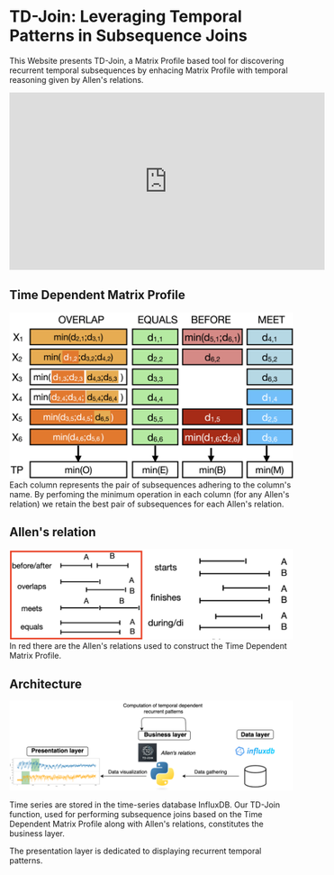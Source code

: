 # TD-Join: Leveraging Temporal Patterns in Subsequence Joins
This Website presents TD-Join, a Matrix Profile based tool for discovering recurrent temporal subsequences by enhacing Matrix Profile with temporal reasoning given by Allen's relations.

<iframe width="560" height="315" src="https://youtu.be/0N61YrglsJI" frameborder="0" allow="accelerometer; autoplay; clipboard-write; encrypted-media; gyroscope; picture-in-picture" allowfullscreen></iframe>

## Time Dependent Matrix Profile
![TDMP](/images/TimeDepedentMatrixProfile.png)
Each column represents the pair of subsequences adhering to the column's name. By perfoming the minimum operation in each column (for any Allen's relation) we retain the best pair of subsequences for each Allen's relation.
## Allen's relation
![allen](/images/allens.png)
In red there are the Allen's relations used to construct the Time Dependent Matrix Profile.

## Architecture
![architecture](/images/systemArchitecture.png)

Time series are stored in the time-series database InfluxDB. Our TD-Join function, used for performing subsequence joins based on the Time Dependent Matrix Profile along with Allen's relations, constitutes the business layer. 

The presentation layer is dedicated to displaying recurrent temporal patterns.